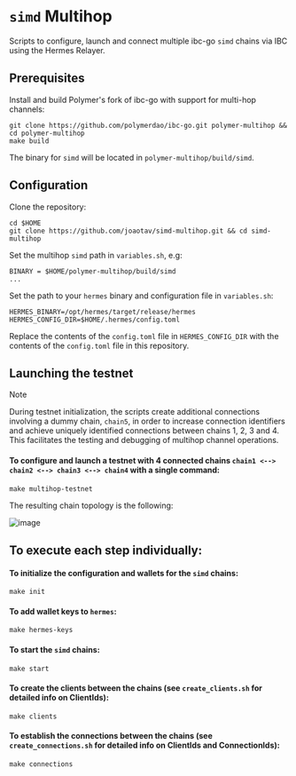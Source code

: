 # `simd` Multihop
Scripts to configure, launch and connect multiple ibc-go `simd` chains via IBC using the Hermes Relayer.

## Prerequisites
 Install and build Polymer's fork of ibc-go with support for multi-hop channels:
```
git clone https://github.com/polymerdao/ibc-go.git polymer-multihop && cd polymer-multihop
make build
```
The binary for `simd` will be located in `polymer-multihop/build/simd`.

## Configuration

Clone the repository:

```
cd $HOME
git clone https://github.com/joaotav/simd-multihop.git && cd simd-multihop
```

Set the multihop `simd` path in `variables.sh`, e.g:

```
BINARY = $HOME/polymer-multihop/build/simd
...
```

Set the path to your `hermes` binary and configuration file in `variables.sh`:
```
HERMES_BINARY=/opt/hermes/target/release/hermes
HERMES_CONFIG_DIR=$HOME/.hermes/config.toml 
```

Replace the contents of the `config.toml` file in `HERMES_CONFIG_DIR` with the contents of the `config.toml` file in this repository.

## Launching the testnet

> [!NOTE]  
> During testnet initialization, the scripts create additional connections involving a dummy chain, `chain5`, in order to increase connection identifiers and achieve uniquely
identified connections between chains 1, 2, 3 and 4. This facilitates the testing and debugging of multihop channel operations.

#### To configure and launch a testnet with 4 connected chains `chain1 <--> chain2 <--> chain3 <--> chain4` with a single command:

```
make multihop-testnet
```
The resulting chain topology is the following:

![image](https://github.com/joaotav/simd-multihop/assets/22059902/64037fe4-fda3-4ec6-8073-ed41ae3eeb5b)

## To execute each step individually:

#### To initialize the configuration and wallets for the `simd` chains:

```
make init
```

#### To add wallet keys to `hermes`:
```
make hermes-keys
```

#### To start the `simd` chains:

```
make start
```

#### To create the clients between the chains (see `create_clients.sh` for detailed info on ClientIds):

```
make clients
```

#### To establish the connections between the chains (see `create_connections.sh` for detailed info on ClientIds and ConnectionIds):

```
make connections
```







